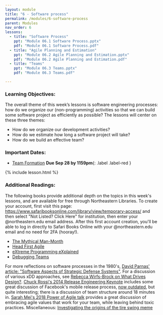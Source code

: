 ```yaml
---
layout: module
title: "6 - Software process"
permalink: /modules/6-software-process
parent: Modules
nav_order: 6
lessons: 
  - title: "Software Process"
    ppt: "Module 06.1 Software Process.pptx"
    pdf: "Module 06.1 Software Process.pdf"
  - title: "Agile Planning and Estimation"
    ppt: "Module 06.2 Agile Planning and Estimation.pptx"
    pdf: "Module 06.2 Agile Planning and Estimation.pdf"
  - title: "Teams"
    ppt: "Module 06.3 Teams.pptx"
    pdf: "Module 06.3 Teams.pdf"

---
```

### Learning Objectives:
The overall theme of this week’s lessons is software engineering processes: how do we organize our (non-programming) activities so that we can build some software project as efficiently as possible? The lessons will center on these three themes:

  * How do we organize our development activities?
  * How do we estimate how long a software project will take?
  * How do we build an effective team?



### Important Dates:
* [Team Formation](https://northeastern.instructure.com/courses/119279/assignments/1580651)  **Due Sep 28 by 1159pm**{: .label .label-red }

{% include lesson.html %}

### Additional Readings:
The following books provide additional depth on the topics in this week's lessons, and are available for free through Northeastern Libraries. To create your account, first visit this page: <https://www.safaribooksonline.com/library/view/temporary-access/> and then select "Not Listed? Click Here" for institution, then enter your @northeastern.edu email address. After this first account creation, you'll be able to log in directly to Safari Books Online with your @northeastern.edu email and no need for 2FA (hooray!).
* [The Mythical Man-Month](https://learning.oreilly.com/library/view/mythical-man-month-the/0201835959/)
* [Head First Agile](https://learning.oreilly.com/library/view/head-first-agile/9781491944684/)
* [eXtreme Programming eXplained](https://learning.oreilly.com/library/view/extreme-programming-explained/0201616416/)
* [Debugging Teams](https://learning.oreilly.com/library/view/debugging-teams/9781491932049/)

For more reflections on software processes in the 1980's, [David Parnas' article: "Software Aspects of Strategic Defense Systems"](https://web.stanford.edu/class/cs99r/readings/parnas1.pdf). For a discussion of various xDD approaches, see [Rebecca Wirfs-Brock on What Drives Design?](https://vimeo.com/7722463). [Chuck Rossi's 2014 Release Engineering Keynote](https://www.youtube.com/watch?v=Nffzkkdq7GM) includes some great discussion of Facebook's mobile release process, [now outdated](https://research.facebook.com/publications/continuous-deployment-of-mobile-software-at-facebook-showcase/), but quite interesting; there is a discussion of team structure around 18 minutes in. [Sarah Mei's 2018 Power of Agile talk](https://www.youtube.com/watch?v=YL-6RCTywbc) provides a great discussion of embracing agile values that work for your team, while leaving behind toxic practices. Miscellaneous: [Investigating the origins of the tire swing meme](https://www.businessballs.com/amusement-stress-relief/tree-swing-cartoon-pictures-early-versions/)
